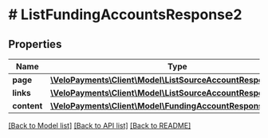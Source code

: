 # # ListFundingAccountsResponse2

## Properties

Name | Type | Description | Notes
------------ | ------------- | ------------- | -------------
**page** | [**\VeloPayments\Client\Model\ListSourceAccountResponsePage**](ListSourceAccountResponsePage.md) |  | [optional]
**links** | [**\VeloPayments\Client\Model\ListSourceAccountResponseLinks[]**](ListSourceAccountResponseLinks.md) |  | [optional]
**content** | [**\VeloPayments\Client\Model\FundingAccountResponse2[]**](FundingAccountResponse2.md) |  | [optional]

[[Back to Model list]](../../README.md#models) [[Back to API list]](../../README.md#endpoints) [[Back to README]](../../README.md)
